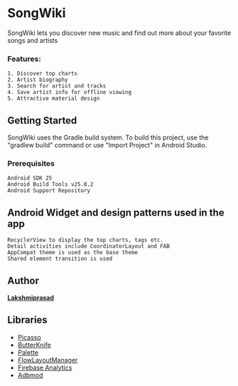 # SongWiki
SongWiki lets you discover new music and find out more about your favorite songs and artists

### Features:
```
1. Discover top charts
2. Artist biography
3. Search for artist and tracks
4. Save artist info for offline viewing
5. Attractive material design
```

## Getting Started
SongWiki uses the Gradle build system. To build this project, use the "gradlew build" command or use "Import Project" in Android Studio.

### Prerequisites
```
Android SDK 25
Android Build Tools v25.0.2
Android Support Repository
```
## Android Widget and design patterns used in the app
```
RecyclerView to display the top charts, tags etc.
Detail activities include CoordinatorLayout and FAB
AppCompat theme is used as the base theme
Shared element transition is used 
```
## Author
[**Lakshmiprasad**](https://github.com/sLakshmiprasad)

## Libraries
* [Picasso](http://square.github.io/picasso/)
* [ButterKnife](http://jakewharton.github.io/butterknife/)
* [Palette](https://developer.android.com/training/material/palette-colors.html)
* [FlowLayoutManager](https://github.com/xiaofeng-han/AndroidLibs/tree/master/flowlayoutmanager)
* [Firebase Analytics](https://firebase.google.com/docs/analytics/android/start/)
* [Adbmod](https://firebase.google.com/docs/admob/admob-firebase)
